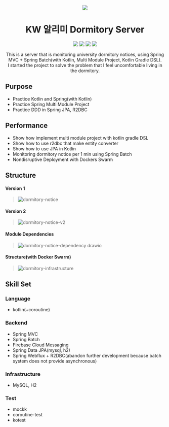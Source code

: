 <p align="center">
<img src="https://user-images.githubusercontent.com/72238126/180598251-9c2a726d-6618-45d6-8565-633290d395fa.png"/>
</p>

<h1 align="center">KW 알리미 Dormitory Server</h1>

<p align="center">
<img src="https://img.shields.io/badge/kotlin-1.7.22-A97BFF.svg"/>
<img src="https://img.shields.io/badge/gradle-7.6.1-5675DF.svg"/>
<img src="https://img.shields.io/badge/spring boot-3.0.1-32A579.svg"/>
<img src="https://img.shields.io/badge/license-Apache2.0-brightgreen.svg"/>
</p>

<p align="center">
This is a server that is monitoring university dormitory notices, using Spring MVC + Spring Batch(with Kotlin, Multi Module Project, Kotlin Gradle DSL).<br/>
I started the project to solve the problem that I feel uncomfortable living in the dormitory.
</p>

## Purpose
- Practice Kotlin and Spring(with Kotlin)
- Practice Spring Multi Module Project
- Practice DDD in Spring JPA, R2DBC

## Performance
- Show how implement multi module project with kotlin gradle DSL
- Show how to use r2dbc that make entity converter
- Show how to use JPA in Kotlin
- Monitoring dormitory notice per 1 min using Spring Batch
- Nondisruptive Deployment with Dockers Swarm

## Structure
#### Version 1
> ![dormitory-notice](https://user-images.githubusercontent.com/73744183/212556467-e71ed18b-f069-4136-ae58-317baea7223d.svg)

#### Version 2
> ![dormitory-notice-v2](https://user-images.githubusercontent.com/73744183/212954729-c7a57a11-43c6-40cd-b584-5043b7d8290b.svg)

#### Module Dependencies
> ![dormitory-notice-dependency drawio](https://user-images.githubusercontent.com/73744183/212954872-c1c268dd-7ce4-4559-8236-b5be0df8898b.svg)

#### Structure(with Docker Swarm)
> ![dormitory-infrastructure](https://user-images.githubusercontent.com/73744183/216516244-806fbede-576d-4306-82b7-f66c89303886.png)

## Skill Set

### Language
- kotlin(+coroutine)

### Backend
- Spring MVC
- Spring Batch
- Firebase Cloud Messaging
- Spring Data JPA(mysql, h2)
- Spring Webflux + R2DBC(abandon further development because batch system does not provide asynchronous)

### Infrastructure
- MySQL, H2

### Test
- mockk
- coroutine-test
- kotest
